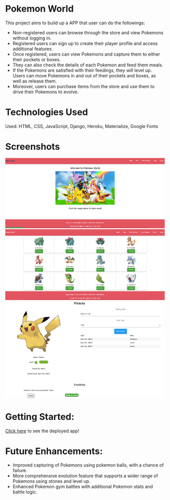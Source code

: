 # Pokemon World

This project aims to build up a APP that user can do the followings:
- Non-registered users can browse through the store and view Pokemons without logging in.
- Registered users can sign up to create their player profile and access additional features.
- Once registered, users can view Pokemons and capture them to either their pockets or boxes.
- They can also check the details of each Pokemon and feed them meals.
- If the Pokemons are satisfied with their feedings, they will level up.
Users can move Pokemons in and out of their pockets and boxes, as well as release them.
- Moreover, users can purchase items from the store and use them to drive their Pokemons to evolve. 
# Technologies Used

Used: HTML, CSS, JavaScript, Django, Heroku, Materialize, Google Fonts

# Screenshots

![](./src/Homepage.png)
![](./src/fetch_pokemon.png)
![](./src/detail_pokemon.png)


# Getting Started:

[Click here](https://pokemonworld.herokuapp.com/) to see the deployed app!

# Future Enhancements:
- Improved capturing of Pokemons using pokemon balls, with a chance of failure.
- More comprehensive evolution feature that supports a wider range of Pokemons using stones and level up. 
- Enhanced Pokemon gym battles with additional Pokemon stats and battle logic.
